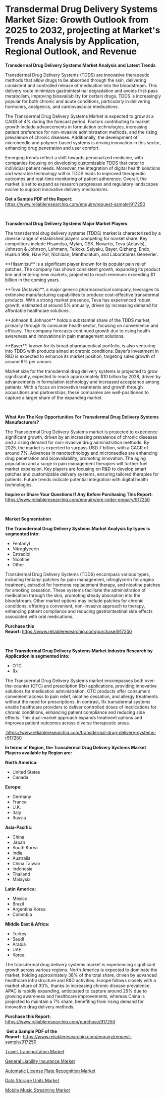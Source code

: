 <p><h1>Transdermal Drug Delivery Systems Market Size: Growth Outlook from 2025 to 2032, projecting at Market's Trends Analysis by Application, Regional Outlook, and Revenue</h1></p><p><strong>Transdermal Drug Delivery Systems Market Analysis and Latest Trends</strong></p>
<p><p>Transdermal Drug Delivery Systems (TDDS) are innovative therapeutic methods that allow drugs to be absorbed through the skin, delivering consistent and controlled release of medication into the bloodstream. This delivery route minimizes gastrointestinal degradation and avoids first-pass metabolism, improving bioavailability for certain drugs. TDDS is increasingly popular for both chronic and acute conditions, particularly in delivering hormones, analgesics, and cardiovascular medications.</p><p>The Transdermal Drug Delivery Systems Market is expected to grow at a CAGR of 4% during the forecast period. Factors contributing to market growth include advancements in formulation technologies, increasing patient preference for non-invasive administration methods, and the rising prevalence of chronic diseases. Additionally, the development of microneedle and polymer-based systems is driving innovation in this sector, enhancing drug penetration and user comfort.</p><p>Emerging trends reflect a shift towards personalized medicine, with companies focusing on developing customizable TDDS that cater to individual patient needs. Moreover, the integration of digital health solutions and wearable technology within TDDS leads to improved therapeutic outcomes and real-time monitoring of patient adherence. Overall, the market is set to expand as research progresses and regulatory landscapes evolve to support innovative delivery mechanisms.</p></p>
<p><strong>Get a Sample PDF of the Report:&nbsp;</strong> <a href="https://www.reliableresearchiq.com/enquiry/request-sample/917250?utm_campaign=1896&utm_medium=2&utm_source=Github&utm_content=ia&utm_term=06032025&utm_id=transdermal-drug-delivery-systems">https://www.reliableresearchiq.com/enquiry/request-sample/917250</a></p>
<p>&nbsp;</p>
<p><strong>Transdermal Drug Delivery Systems Major Market Players</strong></p>
<p><p>The transdermal drug delivery systems (TDDS) market is characterized by a diverse range of established players competing for market share. Key competitors include Hisamitsu, Mylan, GSK, Novartis, Teva (Actavis), Johnson & Johnson, Lohmann, Teikoku Seiyaku, Bayer, Qizheng, Endo, Huarun 999, Haw Par, Nichiban, Mentholatum, and Laboratoires Genevrier.</p><p>**Hisamitsu** is a significant player known for its popular pain relief patches. The company has shown consistent growth, expanding its product line and entering new markets, projected to reach revenues exceeding $1 billion in the coming years.</p><p>**Teva (Actavis)**, a major generic pharmaceutical company, leverages its extensive manufacturing capabilities to produce cost-effective transdermal products. With a strong market presence, Teva has experienced robust growth, estimated at around 5% annually, driven by increasing demand for affordable healthcare solutions.</p><p>**Johnson & Johnson** holds a substantial share of the TDDS market, primarily through its consumer health sector, focusing on convenience and efficacy. The company forecasts continued growth due to rising health awareness and innovations in pain management solutions.</p><p>**Bayer**, known for its broad pharmaceutical portfolio, is also venturing into TDDS with products aimed at chronic conditions. Bayer’s investment in R&D is expected to enhance its market position, targeting sales growth of around 6% per annum.</p><p>Market size for the transdermal drug delivery systems is projected to grow significantly, expected to reach approximately $10 billion by 2028, driven by advancements in formulation technology and increased acceptance among patients. With a focus on innovative treatments and growth through acquisitions and partnerships, these companies are well-positioned to capture a larger share of the expanding market.</p></p>
<p>&nbsp;</p>
<p><strong>What Are The Key Opportunities For Transdermal Drug Delivery Systems Manufacturers?</strong></p>
<p><p>The Transdermal Drug Delivery Systems market is projected to experience significant growth, driven by an increasing prevalence of chronic diseases and a rising demand for non-invasive drug administration methods. By 2025, the market is expected to surpass USD 7 billion, with a CAGR of around 7%. Advances in nanotechnology and microneedles are enhancing drug penetration and bioavailability, promoting innovation. The aging population and a surge in pain management therapies will further fuel market expansion. Key players are focusing on R&D to develop smart patches and customizable delivery systems, ensuring tailored therapies for patients. Future trends indicate potential integration with digital health technologies.</p></p>
<p><strong>Inquire or Share Your Questions If Any Before Purchasing This Report:</strong> <a href="https://www.reliableresearchiq.com/enquiry/pre-order-enquiry/917250?utm_campaign=1896&utm_medium=2&utm_source=Github&utm_content=ia&utm_term=06032025&utm_id=transdermal-drug-delivery-systems">https://www.reliableresearchiq.com/enquiry/pre-order-enquiry/917250</a></p>
<p>&nbsp;</p>
<p><strong>Market Segmentation</strong></p>
<p><strong>The Transdermal Drug Delivery Systems Market Analysis by types is segmented into:</strong></p>
<p><ul><li>Fentanyl</li><li>Nitroglycerin</li><li>Estradiol</li><li>Nicotine</li><li>Other</li></ul></p>
<p><p>Transdermal Drug Delivery Systems (TDDS) encompass various types, including fentanyl patches for pain management, nitroglycerin for angina treatment, estradiol for hormone replacement therapy, and nicotine patches for smoking cessation. These systems facilitate the administration of medication through the skin, promoting steady absorption into the bloodstream. Other market options may include patches for chronic conditions, offering a convenient, non-invasive approach to therapy, enhancing patient compliance and reducing gastrointestinal side effects associated with oral medications.</p></p>
<p><strong>Purchase this Report:&nbsp;</strong><a href="https://www.reliableresearchiq.com/purchase/917250?utm_campaign=1896&utm_medium=2&utm_source=Github&utm_content=ia&utm_term=06032025&utm_id=transdermal-drug-delivery-systems">https://www.reliableresearchiq.com/purchase/917250</a></p>
<p>&nbsp;</p>
<p><strong>The Transdermal Drug Delivery Systems Market Industry Research by Application is segmented into:</strong></p>
<p><ul><li>OTC</li><li>Rx</li></ul></p>
<p><p>The Transdermal Drug Delivery Systems market encompasses both over-the-counter (OTC) and prescription (Rx) applications, providing innovative solutions for medication administration. OTC products offer consumers convenient access to pain relief, nicotine cessation, and allergy treatments without the need for prescriptions. In contrast, Rx transdermal systems enable healthcare providers to deliver controlled doses of medications for chronic conditions, enhancing patient compliance and reducing side effects. This dual-market approach expands treatment options and improves patient outcomes across diverse therapeutic areas.</p></p>
<p><a href="https://www.reliableresearchiq.com/transdermal-drug-delivery-systems-r917250?utm_campaign=1896&utm_medium=2&utm_source=Github&utm_content=ia&utm_term=06032025&utm_id=transdermal-drug-delivery-systems">&nbsp;https://www.reliableresearchiq.com/transdermal-drug-delivery-systems-r917250</a></p>
<p><strong>In terms of Region, the Transdermal Drug Delivery Systems Market Players available by Region are:</strong></p>
<p>
    <p> <strong> North America: </strong>
        <ul>
            <li>United States</li>
            <li>Canada</li>
        </ul>
        </p> 
    <p> <strong> Europe: </strong>
        <ul>
            <li>Germany</li>
            <li>France</li>
            <li>U.K.</li>
            <li>Italy</li>
            <li>Russia</li>
        </ul>
        </p> 
    <p> <strong> Asia-Pacific: </strong>
        <ul>
            <li>China</li>
            <li>Japan</li>
            <li>South Korea</li>
            <li>India</li>
            <li>Australia</li>
            <li>China Taiwan</li>
            <li>Indonesia</li>
            <li>Thailand</li>
            <li>Malaysia</li>
        </ul>
        </p> 
    <p> <strong> Latin America: </strong>
        <ul>
            <li>Mexico</li>
            <li>Brazil</li>
            <li>Argentina Korea</li>
            <li>Colombia</li>
        </ul>
        </p> 
    <p> <strong> Middle East & Africa: </strong>
        <ul>
            <li>Turkey</li>
            <li>Saudi</li>
            <li>Arabia</li>
            <li>UAE</li>
            <li>Korea</li>
        </ul>
    </p>
    </p>
<p><p>The transdermal drug delivery systems market is experiencing significant growth across various regions. North America is expected to dominate the market, holding approximately 38% of the total share, driven by advanced healthcare infrastructure and R&D activities. Europe follows closely with a market share of 30%, thanks to increasing chronic disease prevalence. APAC is rapidly expanding, anticipated to capture around 25% due to growing awareness and healthcare improvements, whereas China is projected to maintain a 7% share, benefiting from rising demand for innovative drug delivery methods.</p></p>
<p><strong>Purchase this Report: </strong><a href="https://www.reliableresearchiq.com/purchase/917250?utm_campaign=1896&utm_medium=2&utm_source=Github&utm_content=ia&utm_term=06032025&utm_id=transdermal-drug-delivery-systems">https://www.reliableresearchiq.com/purchase/917250</a></p>
<p>&nbsp;<strong>Get a Sample PDF of the Report:&nbsp;&nbsp;</strong><a href="https://www.reliableresearchiq.com/enquiry/request-sample/917250?utm_campaign=1896&utm_medium=2&utm_source=Github&utm_content=ia&utm_term=06032025&utm_id=transdermal-drug-delivery-systems">https://www.reliableresearchiq.com/enquiry/request-sample/917250</a></p>
<p><strong></strong></p>
<p><p><a href="https://github.com/yosenadhler/Market-Research-Report-List-1/blob/main/travel-transportation-market.md?utm_campaign=1896&utm_medium=2&utm_source=Github&utm_content=ia&utm_term=06032025&utm_id=transdermal-drug-delivery-systems">Travel Transportation Market</a></p><p><a href="https://github.com/bettysbozer/Market-Research-Report-List-1/blob/main/general-liability-insurance-market.md?utm_campaign=1896&utm_medium=2&utm_source=Github&utm_content=ia&utm_term=06032025&utm_id=transdermal-drug-delivery-systems">General Liability Insurance Market</a></p><p><a href="https://github.com/achilekirwan/Market-Research-Report-List-1/blob/main/automatic-license-plate-recognition-market.md?utm_campaign=1896&utm_medium=2&utm_source=Github&utm_content=ia&utm_term=06032025&utm_id=transdermal-drug-delivery-systems">Automatic License Plate Recognition Market</a></p><p><a href="https://github.com/safurdorthu8/Market-Research-Report-List-1/blob/main/data-storage-units-market.md?utm_campaign=1896&utm_medium=2&utm_source=Github&utm_content=ia&utm_term=06032025&utm_id=transdermal-drug-delivery-systems">Data Storage Units Market</a></p><p><a href="https://github.com/roceljiabur/Market-Research-Report-List-1/blob/main/mobile-music-streaming-market.md?utm_campaign=1896&utm_medium=2&utm_source=Github&utm_content=ia&utm_term=06032025&utm_id=transdermal-drug-delivery-systems">Mobile Music Streaming Market</a></p></p>